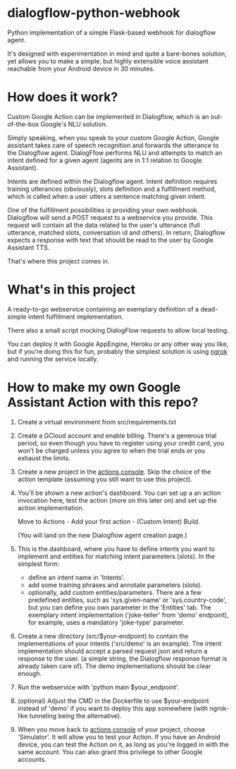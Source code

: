# dialogflow-python-webhook

Python implementation of a simple Flask-based webhook for dialogflow agent.

It's designed with experimentation in mind and quite a bare-bones solution, 
yet allows you to make a simple, but highly extensible voice assistant reachable from your Android device in 30 minutes.

# How does it work?
Custom Google Action can be implemented in Dialogflow, which is an out-of-the-box Google's NLU solution.

Simply speaking, when you speak to your custom Google Action, Google assistant takes care of speech recognition 
and forwards the utterance to the Dialogflow agent. DialogFfow performs NLU and attempts to match an intent defined 
for a given agent (agents are in 1:1 relation to Google Assistant).

Intents are defined within the Dialogflow agent. Intent definition requires training utterances (obviously), 
slots definition and a fulfillment method, which is called when a user utters a sentence matching given intent.

One of the fulfillment possibilities is providing your own webhook. Dialogflow will send a POST request to a webservice you provide.
This request will contain all the data related to the user's utterance (full utterance, matched slots, conversation id and others).
In return, Dialogflow expects a response with text that should be read to the user by Google Assistant TTS.

That's where this project comes in.

# What's in this project

A ready-to-go webservice containing an exemplary definition 
of a dead-simple intent fulfillment implementation.

There also a small script mocking DialogFlow requests to allow local testing.

You can deploy it with Google AppEngine, Heroku or any other way you like, 
but if you're doing this for fun, probably the simplest solution is using 
[ngrok](https://ngrok.com/) and running the service locally.

# How to make my own Google Assistant Action with this repo?
1. Create a virtual environment from src/requirements.txt

2. Create a GCloud account and enable billing.
There's a generous trial period, so even though you have to register using your credit card,
you won't be charged unless you agree to when the trial ends or you exhaust the limits.

3. Create a new project in the [actions console](https://console.actions.google.com/).
Skip the choice of the action template (assuming you still want to use this project).

4. You'll be shown a new action's dashboard. You can set up a an action invocation here,
test the action (more on this later on) and set up the action implementation.

    Move to Actions - Add your first action - (Custom Intent) Build.

    (You will land on the new Dialogflow agent creation page.)

5. This is the dashboard, where you have to define intents
you want to implement and entities for matching intent parameters (slots).
In the simplest form:
    - define an intent name in 'Intents'.
    - add some training phrases and annotate parameters (slots).
    - optionally, add custom entities/parameters. There are a few predefined entities,
    such as 'sys.given-name' or 'sys.country-code', but you can define you own parameter in the 'Entities' tab.
    The exemplary intent implementation ('joke-teller' from 'demo' endpoint), for example, uses a mandatory 'joke-type' parameter.

6. Create a new directory (src/$your-endpoint) to contain the implementations of your intents ('src/demo' is an example).
The intent implementation should accept a parsed request json and return a response to the user.
(a simple string, the Dialogflow response format is already taken care of).
The demo implementations should be clear enough.

6. Run the webservice with 'python main $your_endpoint'.

7. (optional) Adjust the CMD in the Dockerfile to use $your-endpoint instead of 'demo'
if you want to deploy this app somewhere (with ngrok-like tunneling being the alternative).

8. When you move back to [actions console](https://console.actions.google.com/) of your project, choose 'Simulator'.
It will allow you to test your Action. If you have an Android device, you can test the Action on it,
as long as you're logged in with the same account. You can also grant this privilege to other Google accounts.
